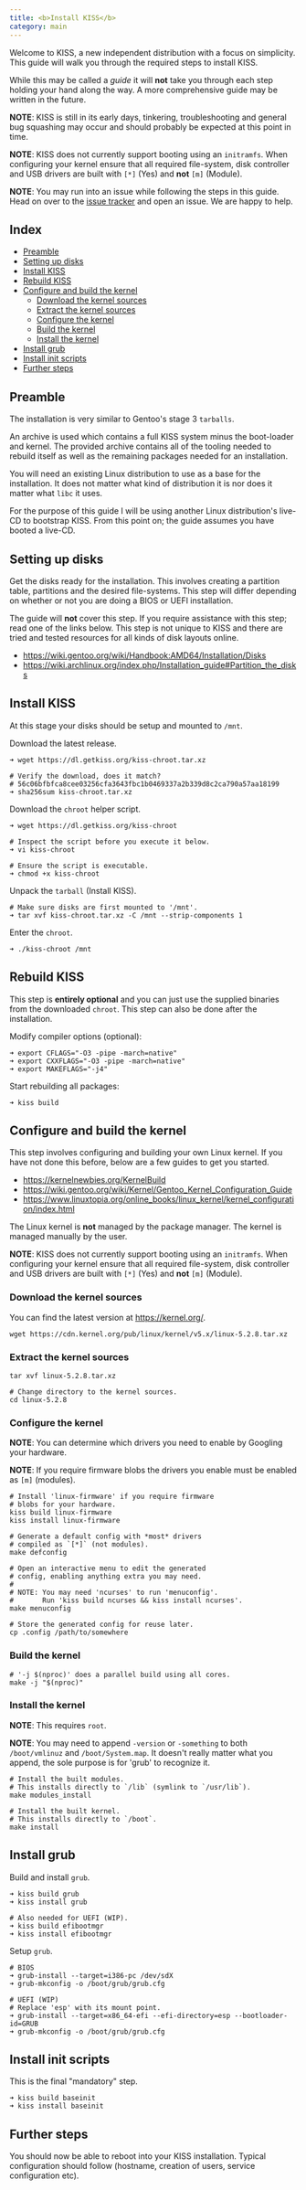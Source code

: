 ```yaml
---
title: <b>Install KISS</b>
category: main
---
```


Welcome to KISS, a new independent distribution with a focus on simplicity. This guide will walk you through the required steps to install KISS.

While this may be called a *guide* it will **not** take you through each step holding your hand along the way. A more comprehensive guide may be written in the future.

**NOTE**: KISS is still in its early days, tinkering, troubleshooting and general bug squashing may occur and should probably be expected at this point in time.

**NOTE**: KISS does not currently support booting using an `initramfs`. When configuring your kernel ensure that all required file-system, disk controller and USB drivers are built with `[*]` (Yes) and **not** `[m]` (Module).

**NOTE**: You may run into an issue while following the steps in this guide. Head on over to the [issue tracker](https://github.com/kisslinux/repo/issues) and open an issue. We are happy to help.


## Index

<!-- vim-markdown-toc GFM -->

* [Preamble](#preamble)
* [Setting up disks](#setting-up-disks)
* [Install KISS](#install-kiss)
* [Rebuild KISS](#rebuild-kiss)
* [Configure and build the kernel](#configure-and-build-the-kernel)
    * [Download the kernel sources](#download-the-kernel-sources)
    * [Extract the kernel sources](#extract-the-kernel-sources)
    * [Configure the kernel](#configure-the-kernel)
    * [Build the kernel](#build-the-kernel)
    * [Install the kernel](#install-the-kernel)
* [Install grub](#install-grub)
* [Install init scripts](#install-init-scripts)
* [Further steps](#further-steps)

<!-- vim-markdown-toc -->

## Preamble

The installation is very similar to Gentoo's stage 3 `tarballs`.

An archive is used which contains a full KISS system minus the boot-loader and kernel. The provided archive contains all of the tooling needed to rebuild itself as well as the remaining packages needed for an installation.

You will need an existing Linux distribution to use as a base for the installation. It does not matter what kind of distribution it is nor does it matter what `libc` it uses.

For the purpose of this guide I will be using another Linux distribution's live-CD to bootstrap KISS. From this point on; the guide assumes you have booted a live-CD.

## Setting up disks

Get the disks ready for the installation. This involves creating a partition table, partitions and the desired file-systems. This step will differ depending on whether or not you are doing a BIOS or UEFI installation.

The guide will **not** cover this step. If you require assistance with this step; read one of the links below. This step is not unique to KISS and there are tried and tested resources for all kinds of disk layouts online.

- <https://wiki.gentoo.org/wiki/Handbook:AMD64/Installation/Disks>
- <https://wiki.archlinux.org/index.php/Installation_guide#Partition_the_disks>


## Install KISS

At this stage your disks should be setup and mounted to `/mnt`.

Download the latest release.

```
➜ wget https://dl.getkiss.org/kiss-chroot.tar.xz

# Verify the download, does it match?
# 56c06bfbfca8cee03256cfa3643fbc1b0469337a2b339d8c2ca790a57aa18199
➜ sha256sum kiss-chroot.tar.xz
```

Download the `chroot` helper script.

```
➜ wget https://dl.getkiss.org/kiss-chroot

# Inspect the script before you execute it below.
➜ vi kiss-chroot

# Ensure the script is executable.
➜ chmod +x kiss-chroot
```

Unpack the `tarball` (Install KISS).

```
# Make sure disks are first mounted to '/mnt'.
➜ tar xvf kiss-chroot.tar.xz -C /mnt --strip-components 1
```

Enter the `chroot`.

```
➜ ./kiss-chroot /mnt
```

## Rebuild KISS

This step is **entirely optional** and you can just use the supplied binaries from the downloaded `chroot`. This step can also be done after the installation.

Modify compiler options (optional):

```
➜ export CFLAGS="-O3 -pipe -march=native"
➜ export CXXFLAGS="-O3 -pipe -march=native"
➜ export MAKEFLAGS="-j4"
```

Start rebuilding all packages:

```
➜ kiss build
```

## Configure and build the kernel

This step involves configuring and building your own Linux kernel. If you have not done this before, below are a few guides to get you started.

- <https://kernelnewbies.org/KernelBuild>
- <https://wiki.gentoo.org/wiki/Kernel/Gentoo_Kernel_Configuration_Guide>
- <https://www.linuxtopia.org/online_books/linux_kernel/kernel_configuration/index.html>

The Linux kernel is **not** managed by the package manager. The kernel is managed manually by the user.

**NOTE**: KISS does not currently support booting using an `initramfs`. When configuring your kernel ensure that all required file-system, disk controller and USB drivers are built with `[*]` (Yes) and **not** `[m]` (Module).


### Download the kernel sources

You can find the latest version at <https://kernel.org/>.

```
wget https://cdn.kernel.org/pub/linux/kernel/v5.x/linux-5.2.8.tar.xz
```

### Extract the kernel sources

```
tar xvf linux-5.2.8.tar.xz

# Change directory to the kernel sources.
cd linux-5.2.8
```

### Configure the kernel

**NOTE**: You can determine which drivers you need to enable by Googling your hardware.

**NOTE**: If you require firmware blobs the drivers you enable must be enabled as `[m]` (modules).

```
# Install 'linux-firmware' if you require firmware
# blobs for your hardware.
kiss build linux-firmware
kiss install linux-firmware

# Generate a default config with *most* drivers
# compiled as `[*]` (not modules).
make defconfig

# Open an interactive menu to edit the generated
# config, enabling anything extra you may need.
#
# NOTE: You may need 'ncurses' to run 'menuconfig'.
#       Run 'kiss build ncurses && kiss install ncurses'.
make menuconfig

# Store the generated config for reuse later.
cp .config /path/to/somewhere
```

### Build the kernel

```
# '-j $(nproc)' does a parallel build using all cores.
make -j "$(nproc)"
```

### Install the kernel

**NOTE**: This requires `root`.

**NOTE**: You may need to append `-version` or `-something` to both `/boot/vmlinuz` and `/boot/System.map`. It doesn't really matter what you append, the sole purpose is for 'grub' to recognize it.

```
# Install the built modules.
# This installs directly to `/lib` (symlink to `/usr/lib`).
make modules_install

# Install the built kernel.
# This installs directly to `/boot`.
make install
```

## Install grub

Build and install `grub`.

```
➜ kiss build grub
➜ kiss install grub

# Also needed for UEFI (WIP).
➜ kiss build efibootmgr
➜ kiss install efibootmgr
```

Setup `grub`.

```
# BIOS
➜ grub-install --target=i386-pc /dev/sdX
➜ grub-mkconfig -o /boot/grub/grub.cfg

# UEFI (WIP)
# Replace 'esp' with its mount point.
➜ grub-install --target=x86_64-efi --efi-directory=esp --bootloader-id=GRUB
➜ grub-mkconfig -o /boot/grub/grub.cfg
```

## Install init scripts

This is the final "mandatory" step.

```
➜ kiss build baseinit
➜ kiss install baseinit
```

## Further steps

You should now be able to reboot into your KISS installation. Typical configuration should follow (hostname, creation of users, service configuration etc).
